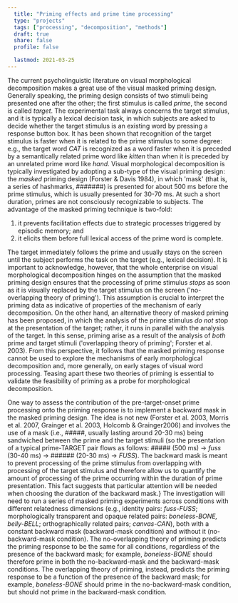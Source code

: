 ```yaml
---
  title: "Priming effects and prime time processing"
  type: "projects"
  tags: ["processing", "decomposition", "methods"]
  draft: true
  share: false
  profile: false

  lastmod: 2021-03-25
---
```


The current psycholinguistic literature on visual morphological decomposition makes a great use of the visual masked priming design. Generally speaking, the priming design consists of two stimuli being presented one after the other; the first stimulus is called _prime_, the second is called _target_. The experimental task always concerns the target stimulus, and it is typically a lexical decision task, in which subjects are asked to decide whether the target stimulus is an existing word by pressing a response button box. It has been shown that recognition of the target stimulus is faster when it is related to the prime stimulus to some degree: e.g., the target word _CAT_ is recognized as a word faster when it is preceded by a semantically related prime word like _kitten_ than when it is preceded by an unrelated prime word like _hand_. Visual morphological decomposition is typically investigated by adopting a sub-type of the visual priming design: the _masked_ priming design (Forster & Davis 1984), in which 'mask' (that is, a series of hashmarks, #######) is presented for about 500 ms before the prime stimulus, which is usually presented for 30-70 ms. At such a short duration, primes are not consciously recognizable to subjects. The advantage of the masked priming technique is two-fold: 

1. it prevents facilitation effects due to strategic processes triggered by episodic memory; and 
2. it elicits them before full lexical access of the prime word is complete.

The target immediately follows the prime and usually stays on the screen until the subject performs the task on the target (e.g., lexical decision). It is important to acknowledge, however, that the whole enterprise on visual morphological decomposition hinges on the assumption that the masked priming design ensures that the processing of prime stimulus _stops_ as soon as it is visually replaced by the target stimulus on the screen ('no-overlapping theory of priming'). This assumption is crucial to interpret the priming data as indicative of properties of the mechanism of early decomposition. On the other hand, an alternative theory of masked priming has been proposed, in which the analysis of the prime stimulus _do not_ stop at the presentation of the target; rather, it runs in parallel with the analysis of the target. In this sense, priming arise as a result of the analysis of _both_ prime and target stimuli ('overlapping theory of priming'; Forster et al. 2003). From this perspective, it follows that the masked priming response cannot be used to explore the mechanisms of early morphological decomposition and, more generally, on early stages of visual word processing. Teasing apart these two theories of priming is essential to validate the feasibility of priming as a probe for morphological decomposition.

One way to assess the contribution of the pre-target-onset prime processing onto the priming response is to implement a backward mask in the masked priming design. The idea is not new (Forster et al. 2003, Morris et al. 2007, Grainger et al. 2003, Holcomb & Grainger2006) and involves the use of a mask (i.e., #####, usually lasting around 20-30 ms) being sandwiched between the prime and the target stimuli (so the presentation of a typical prime-TARGET pair flows as follows: ##### (500 ms) → _fuss_ (30-40 ms) → ###### (20-30 ms) → _FUSS_). The backward mask is meant to prevent processing of the prime stimulus from overlapping with processing of the target stimulus and therefore allow us to quantify the amount of processing of the prime occurring within the duration of prime presentation. This fact suggests that particular attention will be needed when choosing the duration of the backward mask.} The investigation will need to run a series of masked priming experiments across conditions with different relatedness dimensions (e.g., identity pairs: _fuss-FUSS_; morphologically transparent and opaque related pairs: _boneless-BONE, belly-BELL_; orthographically related pairs; _canvas-CAN_), both with a constant backward mask (backward-mask condition) and without it (no-backward-mask condition). The no-overlapping theory of priming predicts the priming response to be the same for all conditions, regardless of the presence of the backward mask; for example, _boneless-BONE_ should therefore prime in both the no-backward-mask and the backward-mask conditions. The overlapping theory of priming, instead, predicts the priming response to be a function of the presence of the backward mask; for example, _boneless-BONE_ should prime in the no-backward-mask condition, but should not prime in the backward-mask condition.
